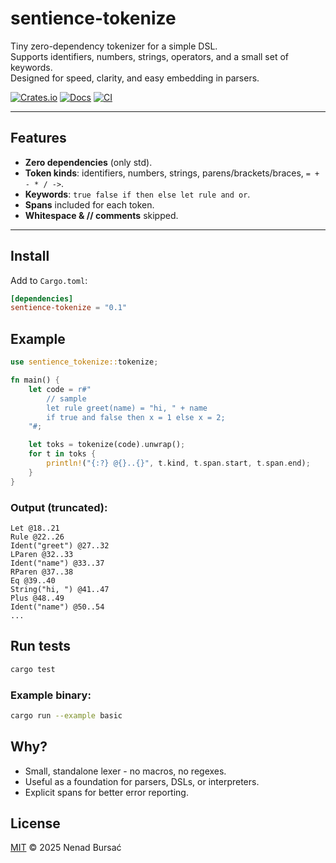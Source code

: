 # sentience-tokenize

Tiny zero-dependency tokenizer for a simple DSL.  
Supports identifiers, numbers, strings, operators, and a small set of keywords.  
Designed for speed, clarity, and easy embedding in parsers.

[![Crates.io](https://img.shields.io/crates/v/sentience-tokenize.svg)](https://crates.io/crates/sentience-tokenize)
[![Docs](https://docs.rs/sentience-tokenize/badge.svg)](https://docs.rs/sentience-tokenize)
[![CI](https://github.com/nbursa/sentience-tokenize/actions/workflows/ci.yml/badge.svg)](https://github.com/nbursa/sentience-tokenize/actions)

---

## Features

- **Zero dependencies** (only std).
- **Token kinds**: identifiers, numbers, strings, parens/brackets/braces, `= + - * / ->`.
- **Keywords**: `true false if then else let rule and or`.
- **Spans** included for each token.
- **Whitespace & // comments** skipped.

---

## Install

Add to `Cargo.toml`:

```toml
[dependencies]
sentience-tokenize = "0.1"
```

## Example

```rust
use sentience_tokenize::tokenize;

fn main() {
    let code = r#"
        // sample
        let rule greet(name) = "hi, " + name
        if true and false then x = 1 else x = 2;
    "#;

    let toks = tokenize(code).unwrap();
    for t in toks {
        println!("{:?} @{}..{}", t.kind, t.span.start, t.span.end);
    }
}
```

### Output (truncated):

```text
Let @18..21
Rule @22..26
Ident("greet") @27..32
LParen @32..33
Ident("name") @33..37
RParen @37..38
Eq @39..40
String("hi, ") @41..47
Plus @48..49
Ident("name") @50..54
...
```

## Run tests

```sh
cargo test
```

### Example binary:

```sh
cargo run --example basic
```

## Why?

- Small, standalone lexer - no macros, no regexes.
- Useful as a foundation for parsers, DSLs, or interpreters.
- Explicit spans for better error reporting.

## License

[MIT](./LICENSE) © 2025 Nenad Bursać
